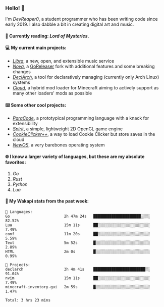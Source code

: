### Hello! 👋

I'm _DevReaper0_, a student programmer who has been writing code since early 2019. I also dabble a bit in creating digital art and music.

#### 📖 Currently reading: *Lord of Mysteries*.

#### 💻 My current main projects:

-   _[Libra](https://github.com/LibraMusic)_, a new, open, and extensible music service
-   _[Nova](https://github.com/LibraMusic/Nova)_, a [GoReleaser](https://github.com/goreleaser/goreleaser) fork with additional features and some breaking changes
-   _[DeclArch](https://github.com/DevReaper0/declarch)_, a tool for declaratively managing (currently only Arch Linux) systems
-   _[Cloud](https://github.com/CloudLoaderMC/CloudLoader)_, a hybrid mod loader for Minecraft aiming to actively support as many other loaders' mods as possible

#### ⌨️ Some other cool projects:

-   _[ParaCode](https://github.com/ParaCodeLang/ParaCode)_, a prototypical programming language with a knack for extensibility
-   _[Spirit](https://gitlab.com/DevReaper0/SpiritEngine)_, a simple, lightweight 2D OpenGL game engine
-   _[CookieClicker++](https://github.com/DevReaper0/CookieClickerPlusPlus)_, a way to load Cookie Clicker but store saves in the cloud
-   _[NewOS](https://github.com/DevReaper0/NewOS)_, a very barebones operating system

#### 🌐 I know a larger variety of languages, but these are my absolute favorites:

1. _Go_
2. _Rust_
3. _Python_
4. _Lua_

#### 📡 My Wakapi stats from the past week:

```text
💾 Languages:
Go                        2h 47m 24s   █████████████████████░░░░  82.52%
Lua                       15m 11s      ██░░░░░░░░░░░░░░░░░░░░░░░  7.49%
conf                      11m 20s      ██░░░░░░░░░░░░░░░░░░░░░░░  5.59%
Text                      5m 52s       █░░░░░░░░░░░░░░░░░░░░░░░░  2.89%
HTML                      2m 0s        █░░░░░░░░░░░░░░░░░░░░░░░░  0.99%

💼 Projects:
declarch                  3h 4m 41s    ███████████████████████░░  91.04%
nvim                      15m 11s      ██░░░░░░░░░░░░░░░░░░░░░░░  7.49%
minecraft-inventory-gui   2m 59s       █░░░░░░░░░░░░░░░░░░░░░░░░  1.47%

Total: 3 hrs 23 mins
```
